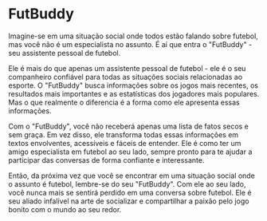 # FutBuddy
Imagine-se em uma situação social onde todos estão falando sobre futebol, mas você não é um especialista no assunto. É aí que entra o "FutBuddy" - seu assistente pessoal de futebol. 

Ele é mais do que apenas um assistente pessoal de futebol - ele é o seu companheiro confiável para todas as situações sociais relacionadas ao esporte. O "FutBuddy" busca informações sobre os jogos mais recentes, os resultados mais importantes e as estatísticas dos jogadores mais populares. Mas o que realmente o diferencia é a forma como ele apresenta essas informações.

Com o "FutBuddy", você não receberá apenas uma lista de fatos secos e sem graça. Em vez disso, ele transforma todas essas informações em textos envolventes, acessíveis e fáceis de entender. Ele é como ter um amigo especialista em futebol ao seu lado, sempre pronto para te ajudar a participar das conversas de forma confiante e interessante.

Então, da próxima vez que você se encontrar em uma situação social onde o assunto é futebol, lembre-se do seu "FutBuddy". Com ele ao seu lado, você nunca mais se sentirá perdido em uma conversa sobre futebol. Ele é seu aliado infalível na arte de socializar e compartilhar a paixão pelo jogo bonito com o mundo ao seu redor.
